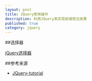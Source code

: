 ```yaml
---
layout: post
title: JQuery常用操作
description: 利用JQuery来实现前端常见效果
published: true
category: jquery
---
```




##选择器

[jQuery选择器](http://www.w3cschool.cc/jquery/jquery-selectors.html)


























##参考来源

* [JQuery-tutorial][JQuery-tutorial]










[NingG]:    			http://ningg.github.com  "NingG"
[JQuery-tutorial]:		http://www.w3cschool.cc/jquery/jquery-tutorial.html









